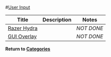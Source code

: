 #[User Input][1]

|Title|Description|Notes|
|----|----|----|
|[Razer Hydra][3]||*NOT DONE*|
|[GUI Overlay][4]||*NOT DONE*|

**Return to [Categories][2]**

[1]: http://gazebosim.org/tutorials?cat=user_input
[2]: ../gazebo_notes.md
[3]: gazebo_notes/razer_hydra.md
[4]: gazebo_notes/gui_overlay.md
